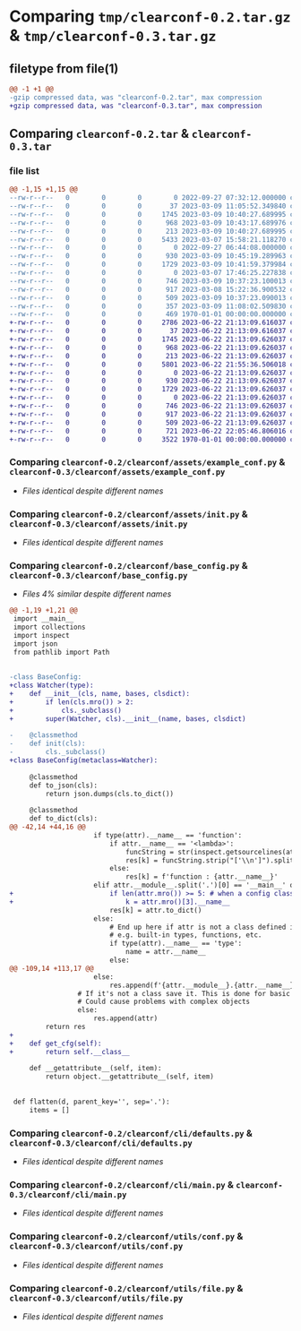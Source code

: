 # Comparing `tmp/clearconf-0.2.tar.gz` & `tmp/clearconf-0.3.tar.gz`

## filetype from file(1)

```diff
@@ -1 +1 @@
-gzip compressed data, was "clearconf-0.2.tar", max compression
+gzip compressed data, was "clearconf-0.3.tar", max compression
```

## Comparing `clearconf-0.2.tar` & `clearconf-0.3.tar`

### file list

```diff
@@ -1,15 +1,15 @@
--rw-r--r--   0        0        0        0 2022-09-27 07:32:12.000000 clearconf-0.2/README.md
--rw-r--r--   0        0        0       37 2023-03-09 11:05:52.349840 clearconf-0.2/clearconf/__init__.py
--rw-r--r--   0        0        0     1745 2023-03-09 10:40:27.689995 clearconf-0.2/clearconf/assets/example_conf.py
--rw-r--r--   0        0        0      968 2023-03-09 10:43:17.689976 clearconf-0.2/clearconf/assets/init.py
--rw-r--r--   0        0        0      213 2023-03-09 10:40:27.689995 clearconf-0.2/clearconf/assets/stub_conf.py
--rw-r--r--   0        0        0     5433 2023-03-07 15:58:21.118270 clearconf-0.2/clearconf/base_config.py
--rw-r--r--   0        0        0        0 2022-09-27 06:44:08.000000 clearconf-0.2/clearconf/cli/__init__.py
--rw-r--r--   0        0        0      930 2023-03-09 10:45:19.289963 clearconf-0.2/clearconf/cli/defaults.py
--rw-r--r--   0        0        0     1729 2023-03-09 10:41:59.379984 clearconf-0.2/clearconf/cli/main.py
--rw-r--r--   0        0        0        0 2023-03-07 17:46:25.227838 clearconf-0.2/clearconf/utils/__init__.py
--rw-r--r--   0        0        0      746 2023-03-09 10:37:23.100013 clearconf-0.2/clearconf/utils/conf.py
--rw-r--r--   0        0        0      917 2023-03-08 15:22:36.900532 clearconf-0.2/clearconf/utils/file.py
--rw-r--r--   0        0        0      509 2023-03-09 10:37:23.090013 clearconf-0.2/clearconf/utils/stdout.py
--rw-r--r--   0        0        0      357 2023-03-09 11:08:02.509830 clearconf-0.2/pyproject.toml
--rw-r--r--   0        0        0      469 1970-01-01 00:00:00.000000 clearconf-0.2/PKG-INFO
+-rw-r--r--   0        0        0     2786 2023-06-22 21:13:09.616037 clearconf-0.3/README.md
+-rw-r--r--   0        0        0       37 2023-06-22 21:13:09.616037 clearconf-0.3/clearconf/__init__.py
+-rw-r--r--   0        0        0     1745 2023-06-22 21:13:09.626037 clearconf-0.3/clearconf/assets/example_conf.py
+-rw-r--r--   0        0        0      968 2023-06-22 21:13:09.626037 clearconf-0.3/clearconf/assets/init.py
+-rw-r--r--   0        0        0      213 2023-06-22 21:13:09.626037 clearconf-0.3/clearconf/assets/stub_conf.py
+-rw-r--r--   0        0        0     5801 2023-06-22 21:55:36.506018 clearconf-0.3/clearconf/base_config.py
+-rw-r--r--   0        0        0        0 2023-06-22 21:13:09.626037 clearconf-0.3/clearconf/cli/__init__.py
+-rw-r--r--   0        0        0      930 2023-06-22 21:13:09.626037 clearconf-0.3/clearconf/cli/defaults.py
+-rw-r--r--   0        0        0     1729 2023-06-22 21:13:09.626037 clearconf-0.3/clearconf/cli/main.py
+-rw-r--r--   0        0        0        0 2023-06-22 21:13:09.626037 clearconf-0.3/clearconf/utils/__init__.py
+-rw-r--r--   0        0        0      746 2023-06-22 21:13:09.626037 clearconf-0.3/clearconf/utils/conf.py
+-rw-r--r--   0        0        0      917 2023-06-22 21:13:09.626037 clearconf-0.3/clearconf/utils/file.py
+-rw-r--r--   0        0        0      509 2023-06-22 21:13:09.626037 clearconf-0.3/clearconf/utils/stdout.py
+-rw-r--r--   0        0        0      721 2023-06-22 22:05:46.806016 clearconf-0.3/pyproject.toml
+-rw-r--r--   0        0        0     3522 1970-01-01 00:00:00.000000 clearconf-0.3/PKG-INFO
```

### Comparing `clearconf-0.2/clearconf/assets/example_conf.py` & `clearconf-0.3/clearconf/assets/example_conf.py`

 * *Files identical despite different names*

### Comparing `clearconf-0.2/clearconf/assets/init.py` & `clearconf-0.3/clearconf/assets/init.py`

 * *Files identical despite different names*

### Comparing `clearconf-0.2/clearconf/base_config.py` & `clearconf-0.3/clearconf/base_config.py`

 * *Files 4% similar despite different names*

```diff
@@ -1,19 +1,21 @@
 import __main__
 import collections
 import inspect
 import json
 from pathlib import Path
 
 
-class BaseConfig:
+class Watcher(type):
+    def __init__(cls, name, bases, clsdict):
+        if len(cls.mro()) > 2:
+            cls._subclass()
+        super(Watcher, cls).__init__(name, bases, clsdict)
 
-    @classmethod
-    def init(cls):
-        cls._subclass()
+class BaseConfig(metaclass=Watcher):
 
     @classmethod
     def to_json(cls):
         return json.dumps(cls.to_dict())
 
     @classmethod
     def to_dict(cls):
@@ -42,14 +44,16 @@
                     if type(attr).__name__ == 'function':
                         if attr.__name__ == '<lambda>':
                             funcString = str(inspect.getsourcelines(attr)[0])
                             res[k] = funcString.strip("['\\n']").split(" = ")[1]
                         else:
                             res[k] = f'function : {attr.__name__}'
                     elif attr.__module__.split('.')[0] == '__main__' or 'config' in attr.__module__:
+                        if len(attr.mro()) >= 5: # when a config class is subclassed to use it directly
+                            k = attr.mro()[3].__name__ 
                         res[k] = attr.to_dict()
                     else:
                         # End up here if attr is not a class defined inside module.
                         # e.g. built-in types, functions, etc.
                         if type(attr).__name__ == 'type':
                             name = attr.__name__
                         else:
@@ -109,14 +113,17 @@
                     else:
                         res.append(f'{attr.__module__}.{attr.__name__}')
                 # If it's not a class save it. This is done for basic types.
                 # Could cause problems with complex objects
                 else:
                     res.append(attr)
         return res
+    
+    def get_cfg(self):
+        return self.__class__
 
     def __getattribute__(self, item):
         return object.__getattribute__(self, item)
 
 
 def flatten(d, parent_key='', sep='.'):
     items = []
```

### Comparing `clearconf-0.2/clearconf/cli/defaults.py` & `clearconf-0.3/clearconf/cli/defaults.py`

 * *Files identical despite different names*

### Comparing `clearconf-0.2/clearconf/cli/main.py` & `clearconf-0.3/clearconf/cli/main.py`

 * *Files identical despite different names*

### Comparing `clearconf-0.2/clearconf/utils/conf.py` & `clearconf-0.3/clearconf/utils/conf.py`

 * *Files identical despite different names*

### Comparing `clearconf-0.2/clearconf/utils/file.py` & `clearconf-0.3/clearconf/utils/file.py`

 * *Files identical despite different names*

